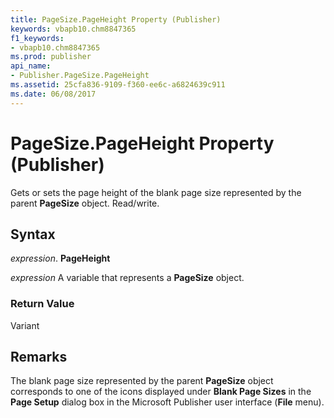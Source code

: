 ```yaml
---
title: PageSize.PageHeight Property (Publisher)
keywords: vbapb10.chm8847365
f1_keywords:
- vbapb10.chm8847365
ms.prod: publisher
api_name:
- Publisher.PageSize.PageHeight
ms.assetid: 25cfa836-9109-f360-ee6c-a6824639c911
ms.date: 06/08/2017
---
```



# PageSize.PageHeight Property (Publisher)

Gets or sets the page height of the blank page size represented by the parent  **PageSize** object. Read/write.


## Syntax

 _expression_. **PageHeight**

 _expression_ A variable that represents a  **PageSize** object.


### Return Value

Variant


## Remarks

The blank page size represented by the parent  **PageSize** object corresponds to one of the icons displayed under **Blank Page Sizes** in the **Page Setup** dialog box in the Microsoft Publisher user interface (**File** menu).


